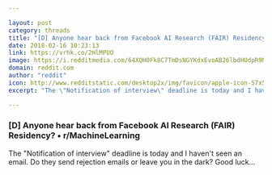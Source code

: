 ```yaml
---

layout: post
category: threads
title: "[D] Anyone hear back from Facebook AI Research (FAIR) Residency?"
date: 2018-02-16 10:23:13
link: https://vrhk.co/2HlMPUO
image: https://i.redditmedia.com/64XQH0Fk8C7TmDsNGYKdxEvoAB26lbdHUdpR9NmTR3w.jpg?w=320&s=3a348d466c19ef0f99a2f5f92e01e456
domain: reddit.com
author: "reddit"
icon: http://www.redditstatic.com/desktop2x/img/favicon/apple-icon-57x57.png
excerpt: "The \"Notification of interview\" deadline is today and I haven't seen an email. Do they send rejection emails or leave you in the dark? Good luck..."

---
```


### [D] Anyone hear back from Facebook AI Research (FAIR) Residency? • r/MachineLearning

The "Notification of interview" deadline is today and I haven't seen an email. Do they send rejection emails or leave you in the dark? Good luck...